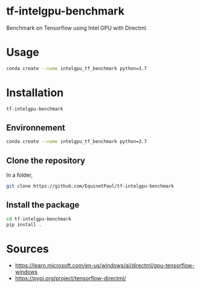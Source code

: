 # tf-intelgpu-benchmark
Benchmark on Tensorflow using Intel GPU with Directml.

# Usage
```bash
conda create --name intelgpu_tf_benchmark python=3.7 
```

# Installation

```bash
tf-intelgpu-benchmark
```

## Environnement 

```bash
conda create --name intelgpu_tf_benchmark python=3.7 
```

## Clone the repository

In a folder, 

```bash
git clone https://github.com/EquinetPaul/tf-intelgpu-benchmark
```

## Install the package

```bash
cd tf-intelgpu-benchmark
pip install . 
```


# Sources
- https://learn.microsoft.com/en-us/windows/ai/directml/gpu-tensorflow-windows
- https://pypi.org/project/tensorflow-directml/
